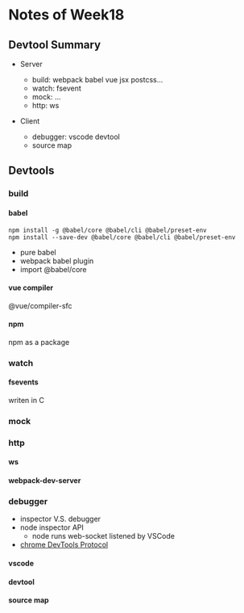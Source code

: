 # Notes of Week18
## Devtool Summary
* Server
    * build: webpack babel vue jsx postcss...  
    * watch: fsevent
    * mock: ...
    * http: ws

* Client
    * debugger: vscode devtool
    * source map

## Devtools
### build
#### babel
```shell
npm install -g @babel/core @babel/cli @babel/preset-env
npm install --save-dev @babel/core @babel/cli @babel/preset-env
```
* pure babel
* webpack babel plugin
* import @babel/core
#### vue compiler
@vue/compiler-sfc
#### npm
npm as a package
### watch
#### fsevents
writen in C  
### mock
### http
#### ws
#### webpack-dev-server
### debugger
* inspector V.S. debugger
* node inspector API
    * node runs web-socket listened by VSCode
* [chrome DevTools Protocol](https://chromedevtools.github.io/devtools-protocol/1-3/Debugger/)
#### vscode
#### devtool
#### source map
